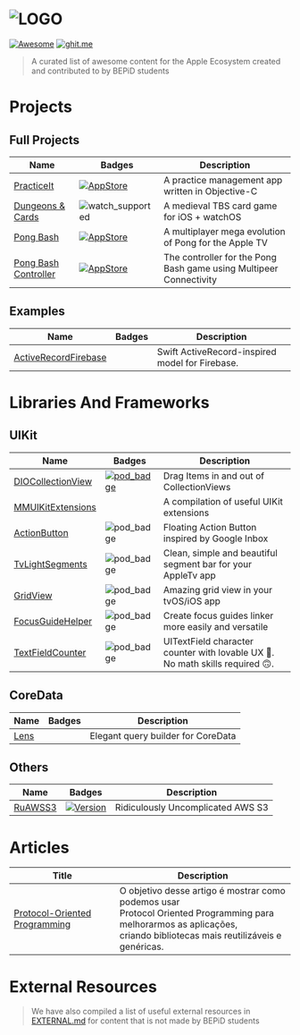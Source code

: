 ![LOGO](https://raw.githubusercontent.com/bepid-ifce/awesome-bepid/master/media/banner.png)
========================================
[![Awesome](https://cdn.rawgit.com/sindresorhus/awesome/d7305f38d29fed78fa85652e3a63e154dd8e8829/media/badge.svg)](https://github.com/sindresorhus/awesome)
[![ghit.me](https://ghit.me/badge.svg?repo=bepid-ifce/awesome-bepid)](https://ghit.me/repo/bepid-ifce/awesome-bepid)

> A curated list of awesome content for the Apple Ecosystem created and contributed to by BEPiD students

# Projects
## Full Projects
Name | Badges | Description
-----|--------|------------
[PracticeIt](https://github.com/matheusmcardoso/PracticeIt) | [![AppStore](https://img.shields.io/badge/App%20Store-published-green.svg)](https://itunes.apple.com/us/app/practiceit/id1118984457?mt=8) | A practice management app written in Objective-C
[Dungeons & Cards](https://github.com/hananim-studios/DungeonsAndCards-game) | ![watch_supported](https://raw.githubusercontent.com/bepid-ifce/awesome-bepid/master/media/watch_supported.svg) | A medieval TBS card game for iOS + watchOS
[Pong Bash](https://github.com/4challenge-studios/pongbash-game) | [![AppStore](https://img.shields.io/badge/App%20Store-published-green.svg)](https://itunes.apple.com/us/app/id1214024996?mt=8) | A multiplayer mega evolution of Pong for the Apple TV
[Pong Bash Controller](https://github.com/4challenge-studios/pongbash-game) | [![AppStore](https://img.shields.io/badge/App%20Store-published-green.svg)](https://itunes.apple.com/app/id1214007180?mt=8) | The controller for the Pong Bash game using Multipeer Connectivity

## Examples
Name | Badges | Description
-----|--------|------------
[ActiveRecordFirebase](https://github.com/VictorAlisson10/ActiveRecordFirebase) | | Swift ActiveRecord-inspired model for Firebase.


# Libraries And Frameworks
## UIKit
Name | Badges | Description
-----|--------|------------
[DIOCollectionView](https://github.com/matheusmcardoso/DIOCollectionView) | [![pod_badge](https://img.shields.io/cocoapods/v/DIOCollectionView.svg?style=flat)](http://cocoapods.org/pods/DIOCollectionView) | Drag Items in and out of CollectionViews
[MMUIKitExtensions](https://github.com/matheusmcardoso/MMUIKitExtensions) | | A compilation of useful UIKit extensions
[ActionButton](https://github.com/lourenco-marinho/ActionButton) | ![pod_badge](https://img.shields.io/cocoapods/v/ActionButton.svg) | Floating Action Button inspired by Google Inbox
[TvLightSegments](https://github.com/brunomacabeusbr/TvLightSegments) | ![pod_badge](https://img.shields.io/cocoapods/v/TvLightSegments.svg) | Clean, simple and beautiful segment bar for your AppleTv app
[GridView](https://github.com/brunomacabeusbr/GridView) | ![pod_badge](https://img.shields.io/cocoapods/v/GridView.svg) | Amazing grid view in your tvOS/iOS app
[FocusGuideHelper](https://github.com/brunomacabeusbr/FocusGuideHelper) | ![pod_badge](https://img.shields.io/cocoapods/v/FocusGuideHelper.svg) | Create focus guides linker more easily and versatile
[TextFieldCounter](https://github.com/serralvo/TextFieldCounter) | ![pod_badge](https://img.shields.io/cocoapods/v/TextFieldCounter.svg) | UITextField character counter with lovable UX 💖. No math skills required 🙃.

## CoreData
Name | Badges | Description
-----|--------|------------
[Lens](https://github.com/lourenco-marinho/Lens) | | Elegant query builder for CoreData
## Others
Name | Badges | Description
-----|--------|------------
[RuAWSS3](https://github.com/brunomacabeusbr/RuAWSS3) | [![Version](https://img.shields.io/cocoapods/v/RuAWSS3.svg?style=flat)](http://cocoapods.org/pods/RuAWSS3) | Ridiculously Uncomplicated AWS S3

# Articles
Title | Description
------|------------
[Protocol-Oriented Programming](http://equinocios.com/ios/2016/03/16/protocol-oriented-programming/) | O objetivo desse artigo é mostrar como podemos usar <br> Protocol Oriented Programming para melhorarmos as aplicações, <br> criando bibliotecas mais reutilizáveis e genéricas.

# External Resources
> We have also compiled a list of useful external resources in [EXTERNAL.md](https://github.com/bepid-ifce/awesome-bepid/blob/master/EXTERNAL.md)
> for content that is not made by BEPiD students

